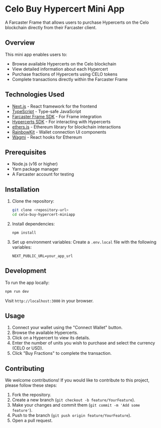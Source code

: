 # Celo Buy Hypercert Mini App

A Farcaster Frame that allows users to purchase Hypercerts on the Celo blockchain directly from their Farcaster client.

## Overview

This mini app enables users to:
- Browse available Hypercerts on the Celo blockchain
- View detailed information about each Hypercert
- Purchase fractions of Hypercerts using CELO tokens
- Complete transactions directly within the Farcaster Frame

## Technologies Used

- [Next.js](https://nextjs.org/) - React framework for the frontend
- [TypeScript](https://www.typescriptlang.org/) - Type-safe JavaScript
- [Farcaster Frame SDK](https://docs.farcaster.xyz/reference/frames/sdk) - For Frame integration
- [Hypercerts SDK](https://docs.hypercerts.org/) - For interacting with Hypercerts
- [ethers.js](https://docs.ethers.org/) - Ethereum library for blockchain interactions
- [RainbowKit](https://www.rainbowkit.com/) - Wallet connection UI components
- [Wagmi](https://wagmi.sh/) - React hooks for Ethereum

## Prerequisites

- Node.js (v16 or higher)
- Yarn package manager
- A Farcaster account for testing

## Installation

1. Clone the repository:
   ```bash
   git clone <repository-url>
   cd celo-buy-hypercert-miniapp
   ```

2. Install dependencies:
   ```bash
   npm install
   ```

3. Set up environment variables:
   Create a `.env.local` file with the following variables:
   ```
   NEXT_PUBLIC_URL=your_app_url
   ```

## Development

To run the app locally:

```bash
npm run dev
```

Visit `http://localhost:3000` in your browser.

## Usage

1. Connect your wallet using the "Connect Wallet" button.
2. Browse the available Hypercerts.
3. Click on a Hypercert to view its details.
4. Enter the number of units you wish to purchase and select the currency (CELO or USD).
5. Click "Buy Fractions" to complete the transaction.

## Contributing

We welcome contributions! If you would like to contribute to this project, please follow these steps:

1. Fork the repository.
2. Create a new branch (`git checkout -b feature/YourFeature`).
3. Make your changes and commit them (`git commit -m 'Add some feature'`).
4. Push to the branch (`git push origin feature/YourFeature`).
5. Open a pull request.
